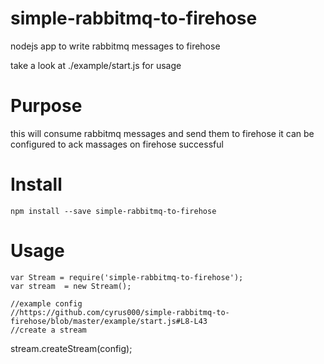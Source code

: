 # simple-rabbitmq-to-firehose
nodejs app to write rabbitmq messages to firehose

take a look at ./example/start.js for usage

# Purpose
this will consume rabbitmq messages and send them to firehose
it can be configured to ack massages on firehose successful

# Install
    npm install --save simple-rabbitmq-to-firehose

# Usage


    var Stream = require('simple-rabbitmq-to-firehose');
    var stream  = new Stream();

    //example config
    //https://github.com/cyrus000/simple-rabbitmq-to-firehose/blob/master/example/start.js#L8-L43
    //create a stream
   stream.createStream(config);